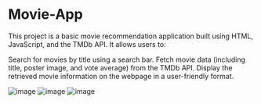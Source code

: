 # Movie-App


This project is a basic movie recommendation application built using HTML, JavaScript, and the TMDb API. It allows users to:

Search for movies by title using a search bar.
Fetch movie data (including title, poster image, and vote average) from the TMDb API.
Display the retrieved movie information on the webpage in a user-friendly format.

![image](https://github.com/SuriyaPradeep/Movie-App/assets/122858374/8e862cc6-a66b-4816-9515-b4075ee7815e)
![image](https://github.com/SuriyaPradeep/Movie-App/assets/122858374/f9e4e14e-09f6-4902-adcc-b36afa0f59e0)
![image](https://github.com/SuriyaPradeep/Movie-App/assets/122858374/3ed55f26-4c0a-4278-a3f3-d6d606b1df42)
